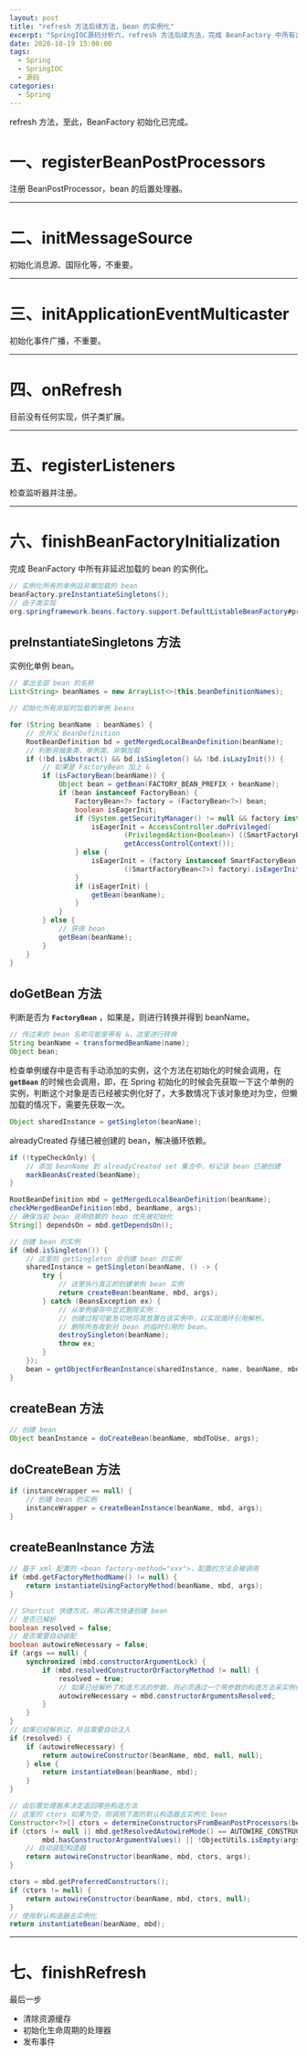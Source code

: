 ```yaml
---
layout: post
title: "refresh 方法后续方法，bean 的实例化"
excerpt: "SpringIOC源码分析六，refresh 方法后续方法，完成 BeanFactory 中所有非延迟加载的 bean 的实例化"
date: 2020-10-19 15:00:00
tags:
  - Spring
  - SpringIOC
  - 源码
categories:
  - Spring
---
```


refresh 方法，至此，BeanFactory 初始化已完成。

# 一、registerBeanPostProcessors

注册 BeanPostProcessor，bean 的后置处理器。

---

# 二、initMessageSource

初始化消息源、国际化等，不重要。

---

# 三、initApplicationEventMulticaster

初始化事件广播，不重要。

---

# 四、onRefresh

目前没有任何实现，供子类扩展。

---

# 五、registerListeners

检查监听器并注册。

---

# 六、finishBeanFactoryInitialization

完成 BeanFactory 中所有非延迟加载的 bean 的实例化。

```java
// 实例化所有的单例且非懒加载的 bean
beanFactory.preInstantiateSingletons();
// 由子类实现
org.springframework.beans.factory.support.DefaultListableBeanFactory#preInstantiateSingletons
```

## preInstantiateSingletons 方法

实例化单例 bean。

```java
// 拿出全部 bean 的名称
List<String> beanNames = new ArrayList<>(this.beanDefinitionNames);

// 初始化所有非延时加载的单例 beans

for (String beanName : beanNames) {
	// 合并父 BeanDefinition
	RootBeanDefinition bd = getMergedLocalBeanDefinition(beanName);
	// 判断非抽象类、单例类、非懒加载
	if (!bd.isAbstract() && bd.isSingleton() && !bd.isLazyInit()) {
		// 如果是 FactoryBean 加上 &
		if (isFactoryBean(beanName)) {
			Object bean = getBean(FACTORY_BEAN_PREFIX + beanName);
			if (bean instanceof FactoryBean) {
				FactoryBean<?> factory = (FactoryBean<?>) bean;
				boolean isEagerInit;
				if (System.getSecurityManager() != null && factory instanceof SmartFactoryBean) {
					isEagerInit = AccessController.doPrivileged(
							(PrivilegedAction<Boolean>) ((SmartFactoryBean<?>) factory)::isEagerInit,
							getAccessControlContext());
				} else {
					isEagerInit = (factory instanceof SmartFactoryBean &&
							((SmartFactoryBean<?>) factory).isEagerInit());
				}
				if (isEagerInit) {
					getBean(beanName);
				}
			}
		} else {
			// 获得 bean
			getBean(beanName);
		}
	}
}
```

## doGetBean 方法

判断是否为 **`FactoryBean`** ，如果是，则进行转换并得到 beanName。

```java
// 传过来的 bean 名称可能是带有 &，这里进行转换
String beanName = transformedBeanName(name);
Object bean;
```

检查单例缓存中是否有手动添加的实例，这个方法在初始化的时候会调用，在 **`getBean`** 的时候也会调用，即，在 Spring 初始化的时候会先获取一下这个单例的实例，判断这个对象是否已经被实例化好了，大多数情况下该对象绝对为空，但懒加载的情况下，需要先获取一次。

```java
Object sharedInstance = getSingleton(beanName);
```

alreadyCreated 存储已被创建的 bean，解决循环依赖。

```java
if (!typeCheckOnly) {
	// 添加 beanName 到 alreadyCreated set 集合中，标记该 bean 已被创建
	markBeanAsCreated(beanName);
}
```

```java
RootBeanDefinition mbd = getMergedLocalBeanDefinition(beanName);
checkMergedBeanDefinition(mbd, beanName, args);
// 确保当前 bean 说明依赖的 bean 优先被初始化
String[] dependsOn = mbd.getDependsOn();
```

```java
// 创建 bean 的实例
if (mbd.isSingleton()) {
	// 这里的 getSingleton 会创建 bean 的实例
	sharedInstance = getSingleton(beanName, () -> {
		try {
			// 这里执行真正的创建单例 bean 实例
			return createBean(beanName, mbd, args);
		} catch (BeansException ex) {
			// 从单例缓存中显式删除实例：
            // 创建过程可能急切地将其放置在该实例中，以实现循环引用解析。
            // 删除所有收到对 bean 的临时引用的 bean。
			destroySingleton(beanName);
			throw ex;
		}
	});
	bean = getObjectForBeanInstance(sharedInstance, name, beanName, mbd);
}
```

## createBean 方法

```java
// 创建 bean
Object beanInstance = doCreateBean(beanName, mbdToUse, args);
```

## doCreateBean 方法

```java
if (instanceWrapper == null) {
	// 创建 bean 的实例
	instanceWrapper = createBeanInstance(beanName, mbd, args);
}
```

## createBeanInstance 方法

```java
// 基于 xml 配置的 <bean factory-method="xxx">，配置的方法会被调用
if (mbd.getFactoryMethodName() != null) {
	return instantiateUsingFactoryMethod(beanName, mbd, args);
}

// Shortcut 快捷方式，用以再次快速创建 bean
// 是否已解析
boolean resolved = false;
// 是否需要自动装配
boolean autowireNecessary = false;
if (args == null) {
	synchronized (mbd.constructorArgumentLock) {
		if (mbd.resolvedConstructorOrFactoryMethod != null) {
			resolved = true;
			// 如果已经解析了构造方法的参数，则必须通过一个带参数的构造方法采实例化
			autowireNecessary = mbd.constructorArgumentsResolved;
		}
	}
}
// 如果已经解析过，并且需要自动注入
if (resolved) {
	if (autowireNecessary) {
		return autowireConstructor(beanName, mbd, null, null);
	} else {
		return instantiateBean(beanName, mbd);
	}
}

// 由后置处理器来决定返回哪些构造方法
// 这里的 ctors 如果为空，则调用下面的默认构造器去实例化 bean
Constructor<?>[] ctors = determineConstructorsFromBeanPostProcessors(beanClass, beanName);
if (ctors != null || mbd.getResolvedAutowireMode() == AUTOWIRE_CONSTRUCTOR ||
		mbd.hasConstructorArgumentValues() || !ObjectUtils.isEmpty(args)) {
	// 自动装配构造器
	return autowireConstructor(beanName, mbd, ctors, args);
}

ctors = mbd.getPreferredConstructors();
if (ctors != null) {
	return autowireConstructor(beanName, mbd, ctors, null);
}
// 使用默认构造器去实例化
return instantiateBean(beanName, mbd);
```

---

# 七、finishRefresh

最后一步

- 清除资源缓存
- 初始化生命周期的处理器
- 发布事件
